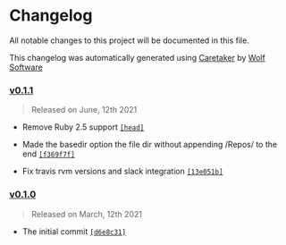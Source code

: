 # Changelog

All notable changes to this project will be documented in this file.


This changelog was automatically generated using [Caretaker](https://github.com/DevelopersToolbox/caretaker) by [Wolf Software](https://github.com/WolfSoftware)

### [v0.1.1](https://github.com/DevelopersToolbox/github-ripper/compare/v0.1.0...v0.1.1)

> Released on June, 12th 2021

- Remove Ruby 2.5 support [`[head]`](https://github.com/DevelopersToolbox/github-ripper/commit/)

- Made the basedir option the file dir without appending /Repos/ to the end [`[f369f7f]`](https://github.com/DevelopersToolbox/github-ripper/commit/f369f7fd358f01db962ebd6aa0f203697f622f99)

- Fix travis rvm versions and slack integration [`[13e051b]`](https://github.com/DevelopersToolbox/github-ripper/commit/13e051b88cf6081e2e47665332f035b77c8c4aea)

### [v0.1.0](https://github.com/DevelopersToolbox/github-ripper/releases/v0.1.0)

> Released on March, 12th 2021

- The initial commit [`[d6e8c31]`](https://github.com/DevelopersToolbox/github-ripper/commit/d6e8c3134a2a0f19446da799615aeda8998bc8b4)

